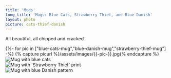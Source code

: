 ```yaml
---
title: 'Mugs'
long_title: 'Mugs: Blue Cats, Strawberry Thief, and Blue Danish'
layout: photo
picture: cats-thief-danish
---
```

All beautiful, all chipped and cracked.

<div class="row">
{%- for pic in ["blue-cats-mug","blue-danish-mug","strawberry-thief-mug"] -%}
{% capture picurl %}/assets/images/{{-pic-}}.jpg{% endcapture %}
<div class="4u 12u(mobile) image fit">
<img src="{{-'/assets/images/blue-cats-mug.jpg'|relative_url-}}" alt="Mug with blue cats"/>
</div>
<div class="4u 12u(mobile) image fit">
<img src="{{-'/assets/images/strawberry-thief-mug.jpg'|relative_url-}}" alt="Mug with 'Strawberry Thief' print"/>
</div>
<div class="4u$ 12u(mobile) image fit">
<img src="{{-'/assets/images/blue-danish-mug.jpg'|relative_url-}}" alt="Mug with blue Danish pattern"/>
</div>
</div>
